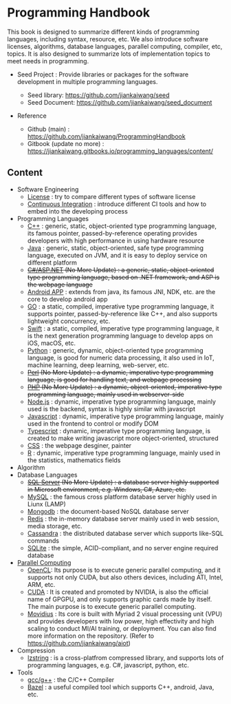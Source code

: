 # Programming Handbook



This book is designed to summarize different kinds of programming languages, including syntax, resource, etc. We also introduce software licenses, algorithms, database languages, parallel computing, compiler, etc, topics. It is also designed to summarize lots of implementation topics to meet needs in programming.



* Seed Project : Provide libraries or packages for the software development in multiple programming languages.

  * Seed library: https://github.com/jiankaiwang/seed
  * Seed Document: https://github.com/jiankaiwang/seed_document

* Reference
  * Github (main) : https://github.com/jiankaiwang/ProgrammingHandbook
  * Gitbook (update no more) : https://jiankaiwang.gitbooks.io/programming_languages/content/



## Content



* Software Engineering
    * [License](license/) : try to compare different types of software license
    * [Continuous Integration](continuous_integration/) : introduce different CI tools and how to embed into the developing process
* Programming Languages
    * [C++](cpp/) : generic, static, object-oriented type programming language, its famous pointer, passed-by-reference operating provides developers with high performance in using hardware resource
    * [Java](java/) : generic, static, object-oriented, safe type programming language, executed on JVM, and it is easy to deploy service on different platform
    * ~~[C#/ASP.NET](csharp/) (No More Update) : a generic, static, object-oriented type programming language, based on .NET framework, and ASP is the webpage language~~
    * [Android APP](android/) : extends from java, its famous JNI, NDK, etc. are the core to develop android app
    * [GO](go/) : a static, compiled, imperative type programming language, it supports pointer, passed-by-reference like C++, and also supports lightweight concurrency, etc.
    * [Swift](swift/) : a static, compiled, imperative type programming language, it is the next generation programming language to develop apps on iOS, macOS, etc.
    * [Python](python/) : generic, dynamic, object-oriented type programming language, is good for numeric data processing, it also used in IoT, machine learning, deep learning, web-server, etc.
    * ~~[Perl](perl/) (No More Update) : a dynamic, imperative type programming language, is good for handling text, and webpage processing~~
    * ~~[PHP](php/) (No More Update) : a dynamic, object-oriented, imperative type programming language, mainly used in webserver-side~~
    * [Node.js](nodejs/) : dynamic, imperative type programming language, mainly used is the backend, syntax is  highly similar with javascript
    * [Javascript](javascript/) : dynamic, imperative type programming language, mainly used in the frontend to control or modify DOM
    * [Typescript](typescript/) : dynamic, imperative type programming language, is created to make writing javascript more object-oriented, structured
    * [CSS](css/) : the webpage desginer, painter
    * [R](rscript/) : dynamic, imperative type programming language, mainly used in the statistics, mathematics fields
* Algorithm
* Database Languages
    * ~~[SQL Server](sqlserver/) (No More Update) : a database server highly supported in Microsoft environment, e.g. Windows, C#, Azure, etc.~~
    * [MySQL](mysql/) : the famous cross platform database server highly used in Liunx (LAMP) 
    * [Mongodb](mongodb/) : the document-based NoSQL database server 
    * [Redis](redis/) : the in-memory database server mainly used in web session, media storage, etc. 
    * [Cassandra](cassandra/) : the distributed database server which supports like-SQL commands 
    * [SQLite](sqlite/) : the simple, ACID-compliant, and no server engine required database
* [Parallel Computing](parallel/)
    * [OpenCL](opencl/): Its purpose is to execute generic parallel computing, and it supports not only CUDA, but also others devices, including ATI, Intel, ARM, etc.
    * [CUDA](cuda/) : It is created and promoted by NVIDIA, is also the official name of GPGPU, and only supports graphic cards made by itself. The main purpose is to execute  generic parallel computing.
    * [Movidius](movidius/) : Its core is built with Myriad 2 visual processing unit (VPU) and provides developers with low power, high effectivity and high scaling to conduct MI/AI training, or deployment. You can also find more information on the repository. (Refer to https://github.com/jiankaiwang/aiot)
* Compression
    * [lzstring](LZ-string/) : is a cross-platfrom compressed library, and supports lots of programming languages, e.g. C#, javascript, python, etc.
* Tools
    * [gcc/g++](gccgpp/) : the C/C++ Compiler
    * [Bazel](bazel/) : a useful compiled tool which supports C++, android, Java, etc.




